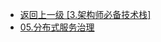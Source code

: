 - [返回上一级 [3.架构师必备技术栈]](2.JavaNotes/(9).gupao-lesson/3.架构师必备技术栈/)
- [05.分布式服务治理](2.JavaNotes/(9).gupao-lesson/3.架构师必备技术栈/05.分布式服务治理/)
